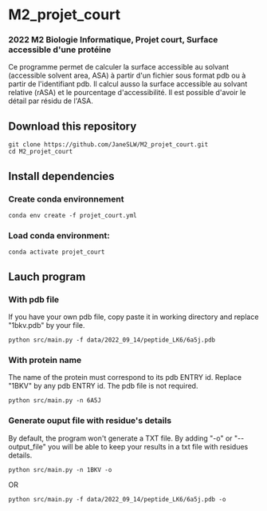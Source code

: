 # M2_projet_court
### 2022 M2 Biologie Informatique, Projet court, Surface accessible d'une protéine
Ce programme permet de calculer la surface accessible au solvant (accessible solvent area, ASA) à partir d'un fichier sous format pdb ou à partir de l'identifiant pdb. Il calcul ausso la surface accessible au solvant relative (rASA) et le pourcentage d'accessibilité. Il est possible d'avoir le détail par résidu de l'ASA.  

## Download this repository
```
git clone https://github.com/JaneSLW/M2_projet_court.git
cd M2_projet_court
```

## Install dependencies
### Create conda environnement
```
conda env create -f projet_court.yml
```
### Load conda environment:
```
conda activate projet_court
```
## Lauch program
### With pdb file 
If you have your own pdb file, copy paste it in working directory and replace "1bkv.pdb" by your file.
```
python src/main.py -f data/2022_09_14/peptide_LK6/6a5j.pdb
```
### With protein name
The name of the protein must correspond to its pdb ENTRY id. Replace "1BKV" by any pdb ENTRY id.
The pdb file is not required.
```
python src/main.py -n 6A5J
```
### Generate ouput file with residue's details
By default, the program won't generate a TXT file. By adding "-o" or "--output_file" you will be able to keep your results in a txt file with residues details.
```
python src/main.py -n 1BKV -o 
```
OR
```
python src/main.py -f data/2022_09_14/peptide_LK6/6a5j.pdb -o
```